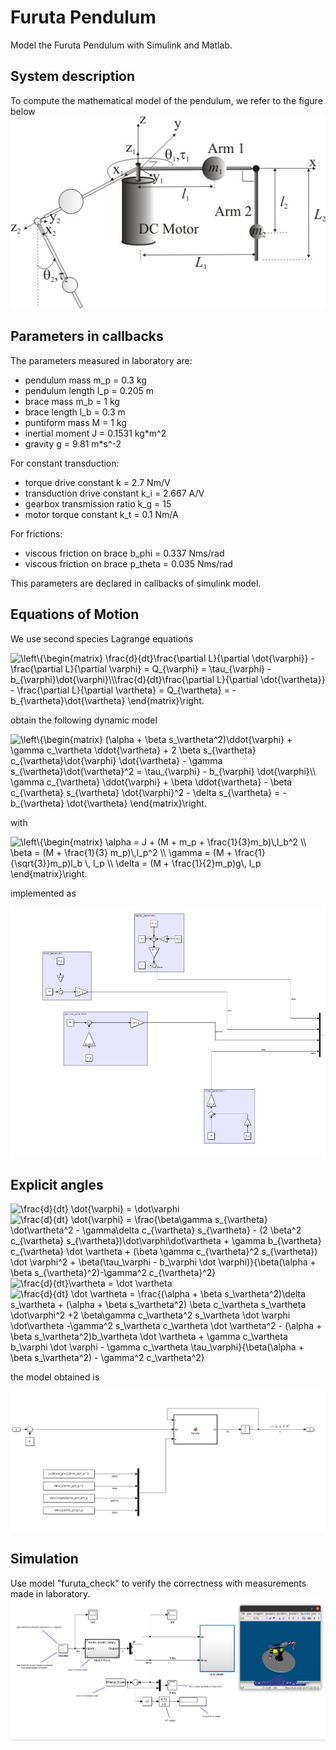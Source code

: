 # Furuta Pendulum
Model the Furuta Pendulum with Simulink and Matlab.

## System description
To compute the mathematical model of the pendulum, we refer to the figure below
<img src="images/Furuta_pendulum.jpg" />

## Parameters in callbacks
The parameters measured in laboratory are:
- pendulum mass m_p = 0.3 kg
- pendulum length l_p = 0.205 m
- brace mass m_b = 1 kg
- brace length l_b = 0.3 m
- puntiform mass M = 1 kg
- inertial moment J = 0.1531 kg*m^2
- gravity g = 9.81 m*s^-2

For constant transduction:
- torque drive constant k = 2.7 Nm/V
- transduction drive constant k_i = 2.667 A/V
- gearbox transmission ratio k_g = 15
- motor torque constant k_t = 0.1 Nm/A

For frictions:
- viscous friction on brace b_phi = 0.337 Nms/rad
- viscous friction on brace p_theta = 0.035 Nms/rad

This parameters are declared in callbacks of simulink model.

## Equations of Motion
We use second species Lagrange equations

<img src="https://latex.codecogs.com/gif.latex?\left\{\begin{matrix}&space;\frac{d}{dt}\frac{\partial&space;L}{\partial&space;\dot{\varphi}}&space;-&space;\frac{\partial&space;L}{\partial&space;\varphi}&space;=&space;Q_{\varphi}&space;=&space;\tau_{\varphi}&space;-&space;b_{\varphi}\dot{\varphi}\\\frac{d}{dt}\frac{\partial&space;L}{\partial&space;\dot{\vartheta}}&space;-&space;\frac{\partial&space;L}{\partial&space;\vartheta}&space;=&space;Q_{\vartheta}&space;=&space;-&space;b_{\vartheta}\dot{\vartheta}&space;\end{matrix}\right." title="\left\{\begin{matrix} \frac{d}{dt}\frac{\partial L}{\partial \dot{\varphi}} - \frac{\partial L}{\partial \varphi} = Q_{\varphi} = \tau_{\varphi} - b_{\varphi}\dot{\varphi}\\\frac{d}{dt}\frac{\partial L}{\partial \dot{\vartheta}} - \frac{\partial L}{\partial \vartheta} = Q_{\vartheta} = - b_{\vartheta}\dot{\vartheta} \end{matrix}\right." />

obtain the following dynamic model

<img src="https://latex.codecogs.com/gif.latex?\left\{\begin{matrix}&space;(\alpha&space;&plus;&space;\beta&space;s_\vartheta^2)\ddot{\varphi}&space;&plus;&space;\gamma&space;c_\vartheta&space;\ddot{\vartheta}&space;&plus;&space;2&space;\beta&space;s_{\vartheta}&space;c_{\vartheta}\dot{\varphi}&space;\dot{\vartheta}&space;-&space;\gamma&space;s_{\vartheta}\dot{\vartheta}^2&space;=&space;\tau_{\varphi}&space;-&space;b_{\varphi}&space;\dot{\varphi}\\&space;\gamma&space;c_{\vartheta}&space;\ddot{\varphi}&space;&plus;&space;\beta&space;\ddot{\vartheta}&space;-&space;\beta&space;c_{\vartheta}&space;s_{\vartheta}&space;\dot{\varphi}^2&space;-&space;\delta&space;s_{\vartheta}&space;=&space;-&space;b_{\vartheta}&space;\dot{\vartheta}&space;\end{matrix}\right." title="\left\{\begin{matrix} (\alpha + \beta s_\vartheta^2)\ddot{\varphi} + \gamma c_\vartheta \ddot{\vartheta} + 2 \beta s_{\vartheta} c_{\vartheta}\dot{\varphi} \dot{\vartheta} - \gamma s_{\vartheta}\dot{\vartheta}^2 = \tau_{\varphi} - b_{\varphi} \dot{\varphi}\\ \gamma c_{\vartheta} \ddot{\varphi} + \beta \ddot{\vartheta} - \beta c_{\vartheta} s_{\vartheta} \dot{\varphi}^2 - \delta s_{\vartheta} = - b_{\vartheta} \dot{\vartheta} \end{matrix}\right." />

with

<img src="https://latex.codecogs.com/gif.latex?\left\{\begin{matrix}&space;\alpha&space;=&space;J&space;&plus;&space;(M&space;&plus;&space;m_p&space;&plus;&space;\frac{1}{3}m_b)\,l_b^2&space;\\&space;\beta&space;=&space;(M&space;&plus;&space;\frac{1}{3}&space;m_p)\,l_p^2&space;\\&space;\gamma&space;=&space;(M&space;&plus;&space;\frac{1}{\sqrt{3}}m_p)l_b&space;\,&space;l_p&space;\\&space;\delta&space;=&space;(M&space;&plus;&space;\frac{1}{2}m_p)g\,&space;l_p&space;\end{matrix}\right." title="\left\{\begin{matrix} \alpha = J + (M + m_p + \frac{1}{3}m_b)\,l_b^2 \\ \beta = (M + \frac{1}{3} m_p)\,l_p^2 \\ \gamma = (M + \frac{1}{\sqrt{3}}m_p)l_b \, l_p \\ \delta = (M + \frac{1}{2}m_p)g\, l_p \end{matrix}\right." />

implemented as

<img src='images/parameters.png' />

## Explicit angles
<img src="https://latex.codecogs.com/gif.latex?\frac{d}{dt}&space;\dot{\varphi}&space;=&space;\dot\varphi" title="\frac{d}{dt} \dot{\varphi} = \dot\varphi" />
<img src="https://latex.codecogs.com/gif.latex?\frac{d}{dt}&space;\dot{\varphi}&space;=&space;\frac{\beta\gamma&space;s_{\vartheta}&space;\dot\vartheta^2&space;-&space;\gamma\delta&space;c_{\vartheta}&space;s_{\vartheta}&space;-&space;(2&space;\beta^2&space;c_{\vartheta}&space;s_{\vartheta})\dot\varphi\dot\vartheta&space;&plus;&space;\gamma&space;b_{\vartheta}&space;c_{\vartheta}&space;\dot&space;\vartheta&space;&plus;&space;(\beta&space;\gamma&space;c_{\vartheta}^2&space;s_{\vartheta})&space;\dot&space;\varphi^2&space;&plus;&space;\beta(\tau_\varphi&space;-&space;b_\varphi&space;\dot&space;\varphi)}{\beta(\alpha&space;&plus;&space;\beta&space;s_{\vartheta}^2)-\gamma^2&space;c_{\vartheta}^2}" title="\frac{d}{dt} \dot{\varphi} = \frac{\beta\gamma s_{\vartheta} \dot\vartheta^2 - \gamma\delta c_{\vartheta} s_{\vartheta} - (2 \beta^2 c_{\vartheta} s_{\vartheta})\dot\varphi\dot\vartheta + \gamma b_{\vartheta} c_{\vartheta} \dot \vartheta + (\beta \gamma c_{\vartheta}^2 s_{\vartheta}) \dot \varphi^2 + \beta(\tau_\varphi - b_\varphi \dot \varphi)}{\beta(\alpha + \beta s_{\vartheta}^2)-\gamma^2 c_{\vartheta}^2}" />
<img src="https://latex.codecogs.com/gif.latex?\frac{d}{dt}\vartheta&space;=&space;\dot&space;\vartheta" title="\frac{d}{dt}\vartheta = \dot \vartheta" />
<img src="https://latex.codecogs.com/gif.latex?\frac{d}{dt}&space;\dot&space;\vartheta&space;=&space;\frac{(\alpha&space;&plus;&space;\beta&space;s_\vartheta^2)\delta&space;s_\vartheta&space;&plus;&space;(\alpha&space;&plus;&space;\beta&space;s_\vartheta^2)&space;\beta&space;c_\vartheta&space;s_\vartheta&space;\dot\varphi^2&space;&plus;2&space;\beta\gamma&space;c_\vartheta^2&space;s_\vartheta&space;\dot&space;\varphi&space;\dot\vartheta&space;-\gamma^2&space;s_\vartheta&space;c_\vartheta&space;\dot&space;\vartheta^2&space;-&space;(\alpha&space;&plus;&space;\beta&space;s_\vartheta^2)b_\vartheta&space;\dot&space;\vartheta&space;&plus;&space;\gamma&space;c_\vartheta&space;b_\varphi&space;\dot&space;\varphi&space;-&space;\gamma&space;c_\vartheta&space;\tau_\varphi}{\beta(\alpha&space;&plus;&space;\beta&space;s_\vartheta^2)&space;-&space;\gamma^2&space;c_\vartheta^2}" title="\frac{d}{dt} \dot \vartheta = \frac{(\alpha + \beta s_\vartheta^2)\delta s_\vartheta + (\alpha + \beta s_\vartheta^2) \beta c_\vartheta s_\vartheta \dot\varphi^2 +2 \beta\gamma c_\vartheta^2 s_\vartheta \dot \varphi \dot\vartheta -\gamma^2 s_\vartheta c_\vartheta \dot \vartheta^2 - (\alpha + \beta s_\vartheta^2)b_\vartheta \dot \vartheta + \gamma c_\vartheta b_\varphi \dot \varphi - \gamma c_\vartheta \tau_\varphi}{\beta(\alpha + \beta s_\vartheta^2) - \gamma^2 c_\vartheta^2}" />

the model obtained is

<img src="images/model.png" />

## Simulation
Use model "furuta_check" to verify the correctness with measurements made in laboratory.
<img src="images/sim.png" />

